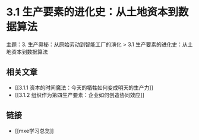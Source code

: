 # 3.1 生产要素的进化史：从土地资本到数据算法

主题：3. 生产奥秘：从原始劳动到智能工厂的演化 > 3.1 生产要素的进化史：从土地资本到数据算法

## 相关文章

- [[3.1.1 资本的时间魔法：今天的牺牲如何变成明天的生产力]]
- [[3.1.2 组织作为第四生产要素：企业如何创造协同效应]]

## 链接

- [[mxe学习总览]]
